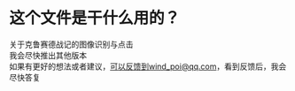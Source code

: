 # 这个文件是干什么用的？


关于克鲁赛德战记的图像识别与点击</br>
我会尽快推出其他版本 </br>
如果有更好的想法或者建议，可以反馈到wind_poi@qq.com，看到反馈后，我会尽快答复 </br>





